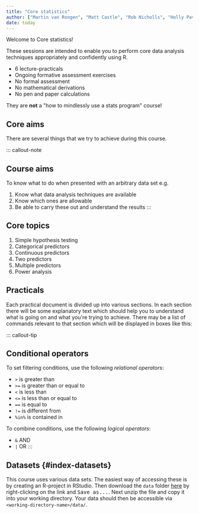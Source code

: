 ```yaml
---
title: "Core statistics"
author: ["Martin van Rongen", "Matt Castle", "Rob Nicholls", "Holly Pavey", "Vicki Hodgson"]
date: today
---
```


Welcome to Core statistics!

These sessions are intended to enable you to perform core data analysis techniques appropriately and confidently using R.

-   6 lecture-practicals
-   Ongoing formative assessment exercises
-   No formal assessment
-   No mathematical derivations
-   No pen and paper calculations

They are **not** a "how to mindlessly use a stats program" course!

## Core aims

There are several things that we try to achieve during this course.

::: callout-note
## Course aims

To know what to do when presented with an arbitrary data set e.g.

1.  Know what data analysis techniques are available
2.  Know which ones are allowable
3.  Be able to carry these out and understand the results
:::

## Core topics

1.  Simple hypothesis testing
2.  Categorical predictors
3.  Continuous predictors
4.  Two predictors
5.  Multiple predictors
6.  Power analysis

## Practicals

Each practical document is divided up into various sections. In each section there will be some explanatory text which should help you to understand what is going on and what you're trying to achieve. There may be a list of commands relevant to that section which will be displayed in boxes like this:

::: callout-tip
## Conditional operators

To set filtering conditions, use the following *relational operators*:

-   `>` is greater than
-   `>=` is greater than or equal to
-   `<` is less than
-   `<=` is less than or equal to
-   `==` is equal to
-   `!=` is different from
-   `%in%` is contained in

To combine conditions, use the following *logical operators*:

-   `&` AND
-   `|` OR
:::

## Datasets {#index-datasets}

This course uses various data sets. The easiest way of accessing these is by creating an R-project in RStudio. Then download the `data` folder [here](data.zip) by right-clicking on the link and <kbd>Save as...</kbd>. Next unzip the file and copy it into your working directory. Your data should then be accessible via `<working-directory-name>/data/`.
